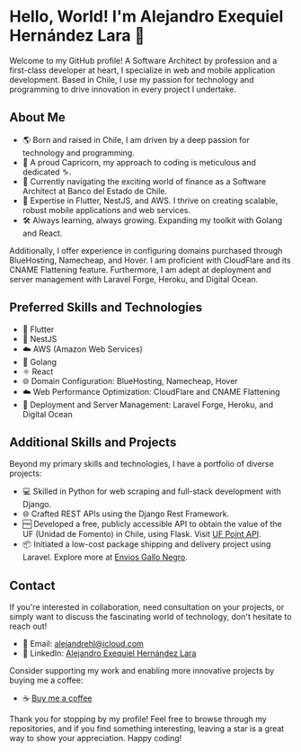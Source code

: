 # Hello, World! I'm Alejandro Exequiel Hernández Lara 👋

Welcome to my GitHub profile! A Software Architect by profession and a first-class developer at heart, I specialize in web and mobile application development. Based in Chile, I use my passion for technology and programming to drive innovation in every project I undertake.

## About Me

- 🌎 Born and raised in Chile, I am driven by a deep passion for technology and programming.
- 📅 A proud Capricorn, my approach to coding is meticulous and dedicated ♑️.
- 💼 Currently navigating the exciting world of finance as a Software Architect at Banco del Estado de Chile.
- 🚀 Expertise in Flutter, NestJS, and AWS. I thrive on creating scalable, robust mobile applications and web services.
- 🛠️ Always learning, always growing. Expanding my toolkit with Golang and React.

Additionally, I offer experience in configuring domains purchased through BlueHosting, Namecheap, and Hover. I am proficient with CloudFlare and its CNAME Flattening feature. Furthermore, I am adept at deployment and server management with Laravel Forge, Heroku, and Digital Ocean.

## Preferred Skills and Technologies

- 💙 Flutter
- 🌱 NestJS
- ☁️ AWS (Amazon Web Services)
- 🦆 Golang
- ⚛️ React
- 🌐 Domain Configuration: BlueHosting, Namecheap, Hover
- ☁️ Web Performance Optimization: CloudFlare and CNAME Flattening
- 🚀 Deployment and Server Management: Laravel Forge, Heroku, and Digital Ocean

## Additional Skills and Projects

Beyond my primary skills and technologies, I have a portfolio of diverse projects:

- 💻 Skilled in Python for web scraping and full-stack development with Django.
- 🌐 Crafted REST APIs using the Django Rest Framework.
- 🆓 Developed a free, publicly accessible API to obtain the value of the UF (Unidad de Fomento) in Chile, using Flask. Visit [UF Point API](https://www.uf-point.com/).
- 📦 Initiated a low-cost package shipping and delivery project using Laravel. Explore more at [Envios Gallo Negro](https://enviosgallonegro.com/).

## Contact

If you're interested in collaboration, need consultation on your projects, or simply want to discuss the fascinating world of technology, don't hesitate to reach out!

- 📧 Email: [alejandrehl@icloud.com](mailto:alejandrehl@icloud.com)
- 💼 LinkedIn: [Alejandro Exequiel Hernández Lara](https://www.linkedin.com/in/alejandrrhernandez/)

Consider supporting my work and enabling more innovative projects by buying me a coffee:

- ☕ [Buy me a coffee](https://www.buymeacoffee.com/Alejandrehl)

Thank you for stopping by my profile! Feel free to browse through my repositories, and if you find something interesting, leaving a star is a great way to show your appreciation. Happy coding!

